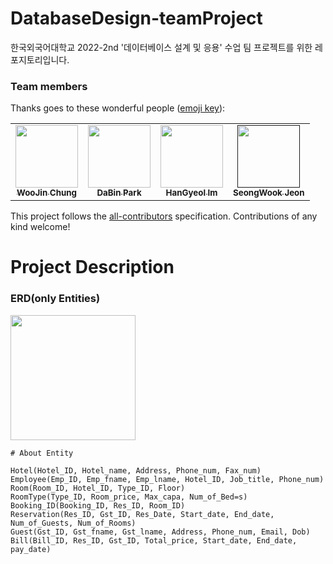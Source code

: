 # DatabaseDesign-teamProject

한국외국어대학교 2022-2nd '데이터베이스 설계 및 응용' 수업 팀 프로젝트를 위한 레포지토리입니다.

### Team members
Thanks goes to these wonderful people ([emoji key](https://allcontributors.org/docs/en/emoji-key)):

<!-- ALL-CONTRIBUTORS-LIST:START - Do not remove or modify this section -->
<!-- prettier-ignore-start -->
<!-- markdownlint-disable -->

<table>
  <tr>
    <td align="center">
    <a href="https://github.com/wJJin">
    <img src="https://avatars.githubusercontent.com/u/81296203?v=4?s=100" width="100px;" alt=""/>
    <br />
    <sub>
    <b>WooJin Chung</b>
    </sub>
    </a>
    <br />
    </td>
        <td align="center">
    <a href="https://github.com/dabin3178">
    <img src="https://avatars.githubusercontent.com/u/83808068?v=4" width="100px;" alt=""/>
    <br />
    <sub>
    <b>DaBin Park</b>
    </sub>
    </a>
    <br />
    </td>
        <td align="center">
    <a href="https://github.com/klll2">
    <img src="https://avatars.githubusercontent.com/u/60285296?v=4" width="100px;" alt=""/>
    <br />
    <sub>
    <b>HanGyeol Im</b>
    </sub>
    </a>
    <br />
    </td>
        <td align="center">
    <a href="">
    <img src="" width="100px;" alt=""/>
    <br />
    <sub>
    <b>SeongWook Jeon</b>
    </sub>
    </a>
    <br />
    </td>
  </tr>
</table>

<!-- markdownlint-restore -->
<!-- prettier-ignore-end -->

<!-- ALL-CONTRIBUTORS-LIST:END -->

This project follows the [all-contributors](https://github.com/all-contributors/all-contributors) specification. Contributions of any kind welcome!

# Project Description

### ERD(only Entities)

<img src="https://user-images.githubusercontent.com/81296203/201529323-cd0f0995-ae6a-4542-a37f-d2a0b27cea5e.jpg" height="200"/>
<br>

```
# About Entity

Hotel(Hotel_ID, Hotel_name, Address, Phone_num, Fax_num)
Employee(Emp_ID, Emp_fname, Emp_lname, Hotel_ID, Job_title, Phone_num)
Room(Room_ID, Hotel_ID, Type_ID, Floor)
RoomType(Type_ID, Room_price, Max_capa, Num_of_Bed=s)
Booking_ID(Booking_ID, Res_ID, Room_ID)
Reservation(Res_ID, Gst_ID, Res_Date, Start_date, End_date, Num_of_Guests, Num_of_Rooms)
Guest(Gst_ID, Gst_fname, Gst_lname, Address, Phone_num, Email, Dob)
Bill(Bill_ID, Res_ID, Gst_ID, Total_price, Start_date, End_date, pay_date)
```
